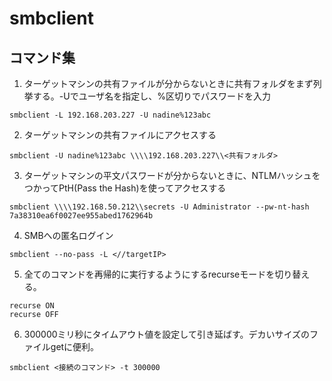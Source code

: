 # smbclient

## コマンド集

1. ターゲットマシンの共有ファイルが分からないときに共有フォルダをまず列挙する。-Uでユーザ名を指定し、%区切りでパスワードを入力
```
smbclient -L 192.168.203.227 -U nadine%123abc
```

2. ターゲットマシンの共有ファイルにアクセスする
```
smbclient -U nadine%123abc \\\\192.168.203.227\\<共有フォルダ>
``` 

3. ターゲットマシンの平文パスワードが分からないときに、NTLMハッシュをつかってPtH(Pass the Hash)を使ってアクセスする
```
smbclient \\\\192.168.50.212\\secrets -U Administrator --pw-nt-hash 7a38310ea6f0027ee955abed1762964b
```

4. SMBへの匿名ログイン
```
smbclient --no-pass -L <//targetIP>
```

5. 全てのコマンドを再帰的に実行するようにするrecurseモードを切り替える。
```
recurse ON
recurse OFF
```

6. 300000ミリ秒にタイムアウト値を設定して引き延ばす。デカいサイズのファイルgetに便利。
```
smbclient <接続のコマンド> -t 300000
```